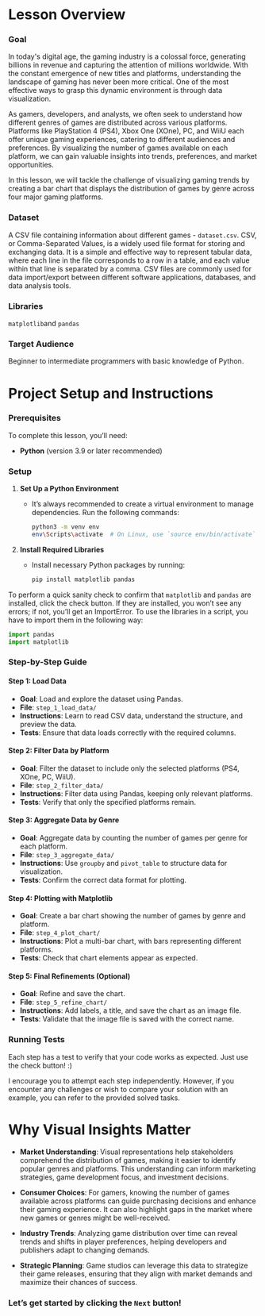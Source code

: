 # Lesson Overview

### Goal
In today's digital age, the gaming industry is a colossal force, generating billions in revenue and capturing the attention of millions worldwide. With the constant emergence of new titles and platforms, understanding the landscape of gaming has never been more critical. One of the most effective ways to grasp this dynamic environment is through data visualization.

As gamers, developers, and analysts, we often seek to understand how different genres of games are distributed across various platforms. Platforms like PlayStation 4 (PS4), Xbox One (XOne), PC, and WiiU each offer unique gaming experiences, catering to different audiences and preferences. By visualizing the number of games available on each platform, we can gain valuable insights into trends, preferences, and market opportunities.

In this lesson, we will tackle the challenge of visualizing gaming trends by creating a bar chart that displays the distribution of games by genre across four major gaming platforms.


### Dataset
A CSV file containing information about different games - ``dataset.csv``.
CSV, or Comma-Separated Values, is a widely used file format for storing and exchanging data. It is a simple and effective way to represent tabular data, where each line in the file corresponds to a row in a table, and each value within that line is separated by a comma. CSV files are commonly used for data import/export between different software applications, databases, and data analysis tools.

### Libraries
`matplotlib`and `pandas`

### Target Audience
Beginner to intermediate programmers with basic knowledge of Python.

# Project Setup and Instructions

### Prerequisites
To complete this lesson, you’ll need:
- **Python** (version 3.9 or later recommended)

### Setup

1. **Set Up a Python Environment**
   - It’s always recommended to create a virtual environment to manage dependencies. Run the following commands:
     ```bash
     python3 -m venv env
     env\Scripts\activate  # On Linux, use `source env/bin/activate`
     ```

2. **Install Required Libraries**
   - Install necessary Python packages by running:
     ```bash
     pip install matplotlib pandas
     ```
To perform a quick sanity check to confirm that `matplotlib` and `pandas` are installed, click the check button.
If they are installed, you won’t see any errors; if not, you’ll get an ImportError.
To use the libraries in a script, you have to import them in the following way:
```python
import pandas
import matplotlib
```

### Step-by-Step Guide

#### Step 1: Load Data
   - **Goal**: Load and explore the dataset using Pandas.
   - **File**: `step_1_load_data/`
   - **Instructions**: Learn to read CSV data, understand the structure, and preview the data.
   - **Tests**: Ensure that data loads correctly with the required columns.

#### Step 2: Filter Data by Platform
   - **Goal**: Filter the dataset to include only the selected platforms (PS4, XOne, PC, WiiU).
   - **File**: `step_2_filter_data/`
   - **Instructions**: Filter data using Pandas, keeping only relevant platforms.
   - **Tests**: Verify that only the specified platforms remain.

#### Step 3: Aggregate Data by Genre
   - **Goal**: Aggregate data by counting the number of games per genre for each platform.
   - **File**: `step_3_aggregate_data/`
   - **Instructions**: Use `groupby` and `pivot_table` to structure data for visualization.
   - **Tests**: Confirm the correct data format for plotting.

#### Step 4: Plotting with Matplotlib
   - **Goal**: Create a bar chart showing the number of games by genre and platform.
   - **File**: `step_4_plot_chart/`
   - **Instructions**: Plot a multi-bar chart, with bars representing different platforms.
   - **Tests**: Check that chart elements appear as expected.

#### Step 5: Final Refinements (Optional)
   - **Goal**: Refine and save the chart.
   - **File**: `step_5_refine_chart/`
   - **Instructions**: Add labels, a title, and save the chart as an image file.
   - **Tests**: Validate that the image file is saved with the correct name.

### Running Tests
Each step has a test to verify that your code works as expected.
Just use the check button! :)

I encourage you to attempt each step independently. However, if you encounter any challenges or wish to compare your solution with an example, you can refer to the provided solved tasks.


# Why Visual Insights Matter
- **Market Understanding**: Visual representations help stakeholders comprehend the distribution of games, making it easier to identify popular genres and platforms. This understanding can inform marketing strategies, game development focus, and investment decisions.


- **Consumer Choices**: For gamers, knowing the number of games available across platforms can guide purchasing decisions and enhance their gaming experience. It can also highlight gaps in the market where new games or genres might be well-received.


- **Industry Trends**: Analyzing game distribution over time can reveal trends and shifts in player preferences, helping developers and publishers adapt to changing demands.


- **Strategic Planning**: Game studios can leverage this data to strategize their game releases, ensuring that they align with market demands and maximize their chances of success.

### Let’s get started by clicking the `Next` button!